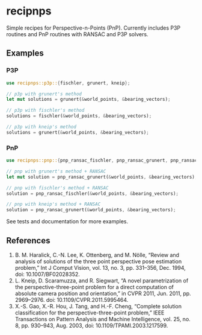 # recipnps

Simple recipes for Perspective-n-Points (PnP).
Currently includes P3P routines and PnP routines with RANSAC and P3P solvers.

## Examples
### P3P
```rust
use recipnps::p3p::{fischler, grunert, kneip};

// p3p with grunert's method
let mut solutions = grunert(&world_points, &bearing_vectors);

// p3p with fischler's method
solutions = fischler(&world_points, &bearing_vectors);

// p3p with kneip's method
solutions = grunert(&world_points, &bearing_vectors);
```

### PnP
```rust
use recipnps::pnp::{pnp_ransac_fischler, pnp_ransac_grunert, pnp_ransac_kneip};

// pnp with grunert's method + RANSAC
let mut solution = pnp_ransac_grunert(&world_points, &bearing_vectors);

// pnp with fischler's method + RANSAC
solution = pnp_ransac_fischler(&world_points, &bearing_vectors);

// pnp with kneip's method + RANSAC
solution = pnp_ransac_grunert(&world_points, &bearing_vectors);
```

See tests and documentation for more examples.

## References
1. B. M. Haralick, C.-N. Lee, K. Ottenberg, and M. Nölle, “Review and analysis of solutions of the three point perspective pose estimation problem,” Int J Comput Vision, vol. 13, no. 3, pp. 331–356, Dec. 1994, doi: 10.1007/BF02028352.
2. L. Kneip, D. Scaramuzza, and R. Siegwart, “A novel parametrization of the perspective-three-point problem for a direct computation of absolute camera position and orientation,” in CVPR 2011, Jun. 2011, pp. 2969–2976. doi: 10.1109/CVPR.2011.5995464.
3. X.-S. Gao, X.-R. Hou, J. Tang, and H.-F. Cheng, “Complete solution classification for the perspective-three-point problem,” IEEE Transactions on Pattern Analysis and Machine Intelligence, vol. 25, no. 8, pp. 930–943, Aug. 2003, doi: 10.1109/TPAMI.2003.1217599.

